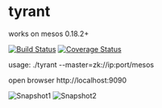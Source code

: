 tyrant
======
works on mesos 0.18.2+

[![Build Status](https://drone.io/github.com/ngaut/tyrant/status.png)](https://drone.io/github.com/ngaut/tyrant/latest)
[![Coverage Status](https://coveralls.io/repos/ngaut/tyrant/badge.png?branch=master)](https://coveralls.io/r/ngaut/tyrant)

usage:
./tyrant --master=zk://ip:port/mesos

open browser http://localhost:9090


![Snapshot1](https://raw.githubusercontent.com/ngaut/tyrant/master/docs/snapshot/snapshot-1.png)
![Snapshot2](https://raw.githubusercontent.com/ngaut/tyrant/master/docs/snapshot/snapshot-3.png)
